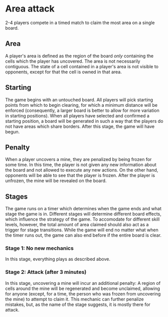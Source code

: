 # Area attack

2-4 players compete in a timed match to claim the most area on a single board. 

## Area

A player's area is defined as the region of the board *only* containing the cells which the player
has uncovered. The area is not necessarily contiguous. The state of a cell contained in a player's
area is not visible to opponents, except for that the cell is owned in that area. 

## Starting

The game begins with an untouched board. All players will pick starting points from which to begin
clearing, for which a minimum distance will be enforced (consequently, a larger board is better to
allow for more variation in starting positions). When all players have selected and confirmed a
starting position, a board will be generated in such a way that the players do not have areas which
share borders. After this stage, the game will have begun.

## Penalty

When a player uncovers a mine, they are penalized by being frozen for some time. In this time, the
player is not given any new information about the board and not allowed to execute any new actions.
On the other hand, opponents will be able to see that the player is frozen. After the player is
unfrozen, the mine will be revealed on the board.

## Stages

The game runs on a timer which determines when the game ends and what stage the game is in.
Different stages will determine different board effects, which influence the strategy of the game.
To accomodate for different skill levels, however, the total amount of area claimed should also act
as a trigger for stage transitions.  While the game will end no matter what when the timer runs out,
the game can also end before if the entire board is clear. 

### Stage 1: No new mechanics

In this stage, everything plays as described above.

### Stage 2: Attack (after 3 minutes)

In this stage, uncovering a mine will incur an additional penalty: A region of cells around the mine
will be regenerated and become unclaimed, allowing for anyone (except, for a time, the person who
was frozen from uncovering the mine) to attempt to claim it. This mechanic can further penalize
mistakes, but, as the name of the stage suggests, it is mostly there for attack.
